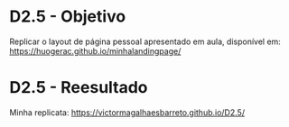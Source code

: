 # D2.5 - Objetivo

Replicar o layout de página pessoal apresentado em aula, disponível em: https://huogerac.github.io/minhalandingpage/


# D2.5 - Reesultado

Minha replicata: https://victormagalhaesbarreto.github.io/D2.5/
